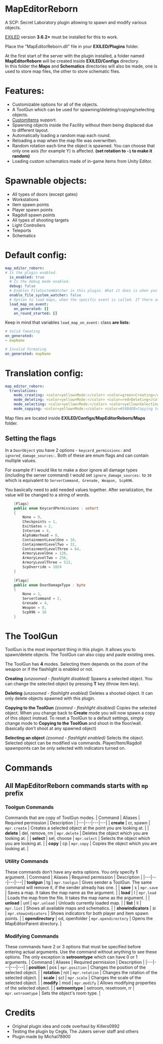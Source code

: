 # MapEditorReborn

A SCP: Secret Laboratory plugin allowing to spawn and modify various objects.

[EXILED](https://github.com/Exiled-Team/EXILED) version **3.6.2+** must be installed for this to work.

Place the "MapEditorReborn.dll" file in your **EXILED/Plugins** folder.
  
At the first start of the server with the plugin installed, a folder named **MapEditorReborn** will be created inside **EXILED/Configs** directory.<br> In this folder the **Maps** and **Schematics** directories will also be made, one is used to store map files, the other to store schematic files.

# Features:
- Customizable options for all of the objects.
- A ToolGun which can be used for spawning/deleting/copying/selecting objects.
- [CustomItems](https://github.com/Exiled-Team/CustomItems) support.
- Spawning objects inside the Facility without them being displaced due to different layout.
- Automatically loading a random map each round.
- Reloading a map when the map file was overwritten.
- Random rotation each time the object is spawned. You can choose that only one axis (for example Y) is affected. **(set rotation to `-1` to make it random)**
- Loading custom schematics made of in-game items from Unity Editor.

# Spawnable objects:
- All types of doors (except gates)
- Workstations
- Item spawn points
- Player spawn points
- Ragdoll spawn points
- All types of shooting targets
- Light Controllers
- Teleports
- Schematics

# Default config:
```yml
map_editor_reborn:
# Is the plugin enabled.
  is_enabled: true
  # Is the debug mode enabled.
  debug: false
  # Enables FileSystemWatcher in this plugin. What it does is when you manually change values in a currently loaded map file, after saving the file the plugin will automatically reload the map in-game with the new changes so you won't need to do it yourself.
  enable_file_system_watcher: false
  # Option to load maps, when the specific event is called. If there are multiple maps, the random one will be choosen.
  load_map_on_event:
    on_generated: []
    on_round_started: []
```
 Keep in mind that variables `load_map_on_event:` class **are lists:**
```yml
# Valid fomating
on_generated:
- mapName

# Invalid formating
on_generated: mapName
```
# Translation config:
```yml
map_editor_reborn:
  translations:
    mode_creating: <color=yellow>Mode:</color> <color=green>Creating</color>
    mode_deleting: <color=yellow>Mode:</color> <color=red>Deleting</color>
    mode_selecting: <color=yellow>Mode:</color> <color=yellow>Selecting</color>
    mode_copying: <color=yellow>Mode:</color> <color=#34B4EB>Copying to the ToolGun</color>
```
Map files are located inside **EXILED/Configs/MapEditorReborn/Maps** folder.

## Setting the flags
In a `DoorObject` you have 2 options - `keycard_permissions:` and `ignored_damage_sources:`. Both of these are enum flags and can contain multiple values.

For example if I would like to make a door ignore all damage types (including the server command) I would set `ignore_damage_sources:` to `30` which is equivalent to `ServerCommand, Grenade, Weapon, Scp096`.

You basiically need to add needed values together. After serialization, the value will be changed to a string of words.

```csharp
    [Flags]
    public enum KeycardPermissions : ushort
    {
        None = 0,
        Checkpoints = 1,
        ExitGates = 2,
        Intercom = 4,
        AlphaWarhead = 8,
        ContainmentLevelOne = 16,
        ContainmentLevelTwo = 32,
        ContainmentLevelThree = 64,
        ArmoryLevelOne = 128,
        ArmoryLevelTwo = 256,
        ArmoryLevelThree = 512,
        ScpOverride = 1024
    }
	
    [Flags]
    public enum DoorDamageType : byte
    {
        None = 1,
        ServerCommand = 2,
        Grenade = 4,
        Weapon = 8,
        Scp096 = 16
    }
```

# The ToolGun
ToolGun is the most important thing in this plugin. It allows you to spawn/delete objects. The ToolGun can also copy and paste existing ones.

The ToolGun has **4** modes. Selecting them depends on the zoom of the weapon or if the flashlight is enabled or not.

**Creating** *(unzoomed - flashlight disabled)*
Spawns a selected object. You can change the selected object by pressing **T** key (throw item key).
 
**Deleting** *(unzoomed - flashlight enabled)*
Deletes a shooted object. It can only delete objects spawned with this plugin.

**Copying to the ToolGun** *(zoomed - flashlight disabled)*
Copies the selected object. When you change back to **Create** mode you will now spawn a copy of this object instead. To reset a ToolGun to a default settings, simply change mode to **Copying to the ToolGun** and shoot in the floor/wall. (basically don't shoot at any spawned object)

**Selecting an object** *(zoomed - flashlight enabled)*
Selects the object. Selected object can be modified via commands. Player/Item/Ragdoll spawnpoints can be only selected with indicators turned on.


# Commands
## All MapEditorReborn commands starts with `mp` prefix
### Toolgun Commands
Commands that are copy of ToolGun modes.
| Command | Aliases | Required permission | Description |
|---|---|---|---|
| **create** | cr, spawn | `mpr.create` | Creates a selected object at the point you are looking at. |
| **delete** | del, remove, rm | `mpr.delete` | Deletes the object which you are looking at. |
| **select** | sel, choose | `mpr.select` | Selects the object which you are looking at. |
| **copy** | cp | `mpr.copy` | Copies the object which you are looking at. |

### Utility Commands
These commands don't have any extra options. You only specify **1** argument.
| Command | Aliases | Required permission | Description |
|---|---|---|---|
| **toolgun** | tg | `mpr.toolgun` | Gives sender a ToolGun. The same command will remove it, if the sender already has one. |
| **save** | s | `mpr.save` | Saves a map. It takes the map name as the argument. |
| **load** | l | `mpr.load` | Loads the map from the file. It takes the map name as the argument. |
| **unload** | unl | `mpr.unload` | Unloads currently loaded map. |
| **list** | li | `mpr.list` | Shows all available maps and schematics. |
| **showindicators** | si | `mpr.showindicators` | Shows indicators for both player and item spawn points. |
| **opendirectory** | od, openfolder | `mpr.opendirectory` | Opens the MapEditorParent directory. |

### Modifying Commands
These commands have 2 or 3 options that must be specified before entering actual arguments. Use the command without anything to see these options. The only exception is **setroomtype** which can have 0 or 1 arguments.
| Command | Aliases | Required permission | Description |
|---|---|---|---|
| **position** | pos | `mpr.position` | Changes the position of the selected object. |
| **rotation** | rot | `mpr.rotation` | Changes the rotation of the selected object. |
| **scale** | scl | `mpr.scale` | Changes the scale of the selected object. |
| **modify** | mod | `mpr.modify` | Allows modifying properties of the selected object. |
| **setroomtype** | setroom, resetroom, rr | `mpr.setroomtype` | Sets the object's room type. |

# Credits
- Original plugin idea and code overhaul by Killers0992
- Testing the plugin by Cegła, The Jukers server staff and others
- Plugin made by Michal78900